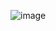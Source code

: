 ![image](https://github.com/harsh4780/HTML_CSS_JS_Practice/assets/96289938/2c8c97a3-627f-4a6f-a812-cfa224be8adb)
